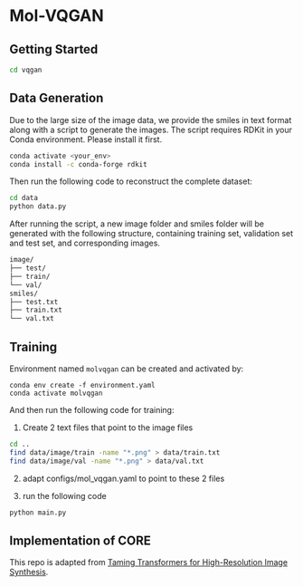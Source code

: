 # Mol-VQGAN

## Getting Started
```bash
cd vqgan
```

## Data Generation
Due to the large size of the image data, we provide the smiles in text format along with a script to generate the images. The script requires RDKit in your Conda environment. Please install it first.

```bash
conda activate <your_env>
conda install -c conda-forge rdkit
```
Then run the following code to reconstruct the complete dataset:
```bash
cd data
python data.py
```
After running the script, a new image folder and smiles folder will be generated with the following structure, containing training set, validation set and test set, and corresponding images.
```bash
image/
├── test/
├── train/
└── val/
smiles/
├── test.txt
├── train.txt
└── val.txt
```

## Training

Environment named `molvqgan` can be created and activated by:

```
conda env create -f environment.yaml
conda activate molvqgan
```

And then run the following code for training:

1. Create 2 text files that point to the image files
```bash
cd ..
find data/image/train -name "*.png" > data/train.txt
find data/image/val -name "*.png" > data/val.txt
```
2. adapt configs/mol_vqgan.yaml to point to these 2 files

3. run the following code
```bash
python main.py
```

## Implementation of CORE
This repo is adapted from [Taming Transformers for High-Resolution Image Synthesis](https://github.com/CompVis/taming-transformers).
